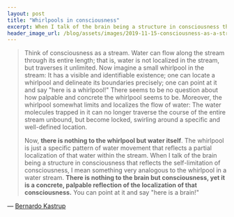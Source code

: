 ```yaml
---
layout: post
title: "Whirlpools in consciousness"
excerpt: When I talk of the brain being a structure in consciousness that reflects the self-limitation of consciousness, I mean something very analogous to the whirlpool in a water stream.
header_image_url: /blog/assets/images/2019-11-15-consciousness-as-a-stream/2004-09-05_14-53-56.jpg
---
```


> Think of consciousness as a stream. Water can flow along the stream through its entire length; that is, water is not localized in the stream, but traverses it unlimited. Now imagine a small whirlpool in the stream: It has a visible and identifiable existence; one can locate a whirlpool and delineate its boundaries precisely; one can point at it and say "here is a whirlpool!" There seems to be no question about how palpable and concrete the whirlpool seems to be. Moreover, the whirlpool somewhat limits and localizes the flow of water: The water molecules trapped in it can no longer traverse the course of the entire stream unbound, but become locked, swirling around a specific and well-defined location.
>
> Now, **there is nothing to the whirlpool but water itself**. The whirlpool is just a specific pattern of water movement that reflects a partial localization of that water within the stream. When I talk of the brain being a structure in consciousness that reflects the self-limitation of consciousness, I mean something very analogous to the whirlpool in a water stream. **There is nothing to the brain but consciousness, yet it is a concrete, palpable reflection of the localization of that consciousness.** You can point at it and say "here is a brain!"

&mdash; [Bernardo Kastrup](https://www.bernardokastrup.com/)